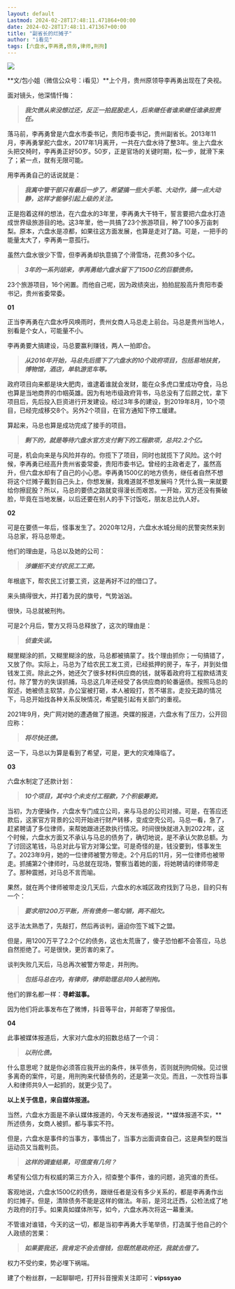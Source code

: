 ```yaml
---
layout: default
Lastmod: 2024-02-28T17:48:11.471864+00:00
date: 2024-02-28T17:48:11.471367+00:00
title: "副省长的烂摊子"
author: "i看见"
tags: [六盘水,李再勇,债务,律师,刑拘]
---
```


![](https://images.weserv.nl/?url=https%3A//mmbiz.qpic.cn/sz_mmbiz_png/NsXFZsFoicfVED0icicvYRPLhost7xCz0SkCMtdbN1rEoa6ndOWoBOk5edHcDyy183D2XzVxjHgKNMqFrN6rvNicFA/640%3Fwx_fmt%3Dpng%26from%3Dappmsg)

**文/包小姐（微信公众号：i看见）**上个月，贵州原领导李再勇出现在了央视。

面对镜头，他深情忏悔：

> **_我欠债从来没想过还，反正一拍屁股走人，后来继任者谁来继任谁承担责任。_**

落马前，李再勇曾是六盘水市委书记，贵阳市委书记，贵州副省长。2013年11月，李再勇掌舵六盘水，2017年1月离开，一共在六盘水待了整3年。坐上六盘水头把交椅时，李再勇正好50岁。50岁，正是官场的关键时期，松一步，就滑下来了；紧一点，就有无限可能。

用李再勇自己的话说就是：

> **_我离中管干部只有最后一步了，希望搞一些大手笔、大动作，搞一点大动静，这样才能够引起上级的关注。_**

正是抱着这样的想法，在六盘水的3年里，李再勇大干特干，誓言要把六盘水打造成世界级旅游目的地。这3年里，他一共搞了23个旅游项目，种了100多万亩刺梨。原本，六盘水是凉都，如果往这方面发展，也算是走对了路。可是，一把手的能量太大了，李再勇一意孤行。

虽然六盘水很少下雪，但李再勇却执意搞了个滑雪场，花费30多个亿。

> **_3年的一系列胡来，李再勇给六盘水留下了1500亿的巨额债务。_**

23个旅游项目，16个闲置。而他自己呢，因为政绩突出，拍拍屁股高升贵阳市委书记，贵州省委常委。

**01**

正当李再勇在六盘水呼风唤雨时，贵州女商人马总走上前台。马总是贵州当地人，别看是个女人，可能量不小。

李再勇要大搞建设，马总要赢利赚钱，两人一拍即合。

> **_从2016年开始，马总先后揽下了六盘水的10个政府项目，包括易地扶贫，博物馆，酒店，单轨游览车等。_**

政府项目向来都是块大肥肉，谁逮着谁就会发财，能在众多虎口里成功夺食，马总也算是当地商界的巾帼英雄。因为有地市级政府背书，马总没有了后顾之忧，拿下项目后，先后投入巨资进行开发建设。经过3年多的建设，到2019年8月，10个项目，已经完成移交8个。另外2个项目，在官方通知下停工缓建。

算起来，马总也算是成功完成了接手的项目。

> **_剩下的，就是等待六盘水官方支付剩下的工程款项，总共2.2个亿。_**

可是，机会向来是与风险并存的。你揽下了项目，同时也就揽下了风险。这个时候，李再勇已经高升贵州省委常委，贵阳市委书记。曾经的主政者走了，虽然高升，但六盘水却有了自己的小心思。李再勇1500亿的地方债务，继任者自然不想将这个烂摊子戴到自己头上，你想发展，我难道就不想发展吗？凭什么我一来就要给你擦屁股？所以，马总的要债之路就变得漫长而艰苦。一开始，双方还没有撕破脸，毕竟在当地发展，以后还要在别人的手下讨饭吃，朋友总比仇人好。

**02**

可是在要债一年后，怪事发生了。2020年12月，六盘水水城分局的民警突然来到马总家，将马总带走。

他们的理由是，马总以及她的公司：

> **_涉嫌拒不支付农民工工资。_**

年根底下，帮农民工讨要工资，这是再好不过的借口了。

来头搞得很大，并打着为民的旗号，气势汹汹。

很快，马总就被刑拘。  

可是2个月后，警方又将马总释放了，这次的理由是：

> **_侦查失误。_**

糊里糊涂的抓，又糊里糊涂的放，马总都被搞蒙了。找个理由抓你；一句搞错了，又放了你。实际上，马总为了给农民工发工资，已经抵押的房子，车子，并到处借钱发工资。除此之外，她还欠了很多材料供应商的钱，就等着政府将工程款结清支付。除了警方的失误抓捕，马总这几年还经受了各供应商的轮番逼债。按照马总的叙述，她被债主软禁，办公室被打砸，本人被殴打，苦不堪言。走投无路的情况下，马总开始找各种关系反映情况，希望能引起有关部门的重视。

2021年9月，央广网对她的遭遇做了报道。央媒的报道，六盘水有了压力，公开回应称：

> **_将尽快还债。_**

这一下，马总以为算是看到了希望，可是，更大的灾难降临了。

**03**

六盘水制定了还款计划：

> **_10个项目，其中3个未支付工程款，7个积极筹资。_**

当初，为方便操作，六盘水专门成立公司，来与马总的公司对接。可是，在答应还款后，这家官方背景的公司开始进行财产转移，变成空壳公司。马总一看，急了，赶紧聘请了多位律师，来帮她跟进还款执行情况。时间很快就进入到2022年，这个时候，六盘水方面又不承认与马总的债务了，确切地说，是不承认欠款总额。为了讨回这笔钱，马总对此与官方对簿公堂。可是奇怪的是，钱没要到，怪事发生了。2023年9月，她的一位律师被警方带走。2个月后的11月，另一位律师也被带走。抓捕第2个律师时，马总就在现场，警察当着她的面，将她聘请的律师带走了。那种震撼，对马总不言而喻。

果然，就在两个律师被带走没几天后，六盘水的水城区政府找到了马总，目的只有一个：

> **_要求用1200万平账，所有债务一笔勾销，两不相欠。_**

这手法太熟悉了，先敲打，然后再谈判，逼迫你签下城下之盟。  

但是，用1200万平了2.2个亿的债务，这也太荒唐了，傻子恐怕都不会答应，马总自然拒绝了。可是很快，更厉害的来了。

谈判失败几天后，马总再次被警方带走，并刑拘。

> **_包括马总在内，有律师，律师助理总共9人被刑拘。_**

他们的罪名都一样：**寻衅滋事。**

因为他们将此事发布在了微博，抖音等平台，并邮寄了举报信。

**04**

此事被媒体报道后，大家对六盘水的招数总结了一个词：

> **_以刑化债。_**

什么意思呢？就是你必须答应我开出的条件，抹平债务，否则就刑拘伺候。见过很多离奇的案件，可是，用刑拘来代替债务的，还是第一次见。而且，一次性将当事人和律师共9人一起抓的，就更少见了。

**以上关于信息，来自媒体报道。**

  

当然，六盘水方面是不承认媒体报道的，今天发布通报说，**媒体报道不实，**所述债务，女商人被抓，都与事实不符。  

但是，六盘水是事件的当事方，事情出了，当事方出面调查自己，这是典型的既当运动员又当裁判员。

> **_这样的调查结果，可信度有几何？_**

希望有公信力有权威的第三方介入，彻查整个事件，谁的问题，追究谁的责任。  

客观地说，六盘水1500亿的债务，跟继任者是没有多少关系的，都是李再勇作出的烂摊子。但是，清除债务不能是这样的做法。年前，是河北迁西，公检法成了地方政府的打手。如果真如媒体所写，如今，六盘水再次将这一幕重演。

不管谁对谁错，今天的这一切，都是当初李再勇大手笔举债，打造属于他自己的个人政绩的苦果：

> **_如果要我还，我肯定不会去借钱，但既然是政府还，我就去借了。_**

权力不受约束，势必埋下祸端。

建了个粉丝群，一起聊聊吧，打开抖音搜索关注即可：**vipssyao**

